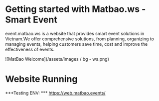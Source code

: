 # Getting started with Matbao.ws - Smart Event

event.matbao.ws is a website that provides smart event solutions in Vietnam.We offer comprehensive solutions, from planning, organizing to managing events, helping customers save time, cost and improve the effectiveness of events.

![MatBao Welcome](/assets/images / bg - ws.png)

# Website Running

***Testing ENV: *** https://web.matbao.events/

